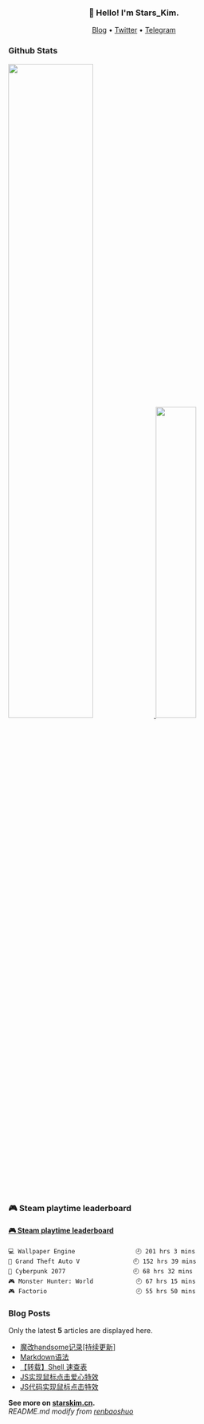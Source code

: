 <h3 align="center">👋 Hello! I'm Stars_Kim.</h3>

<p align="center">
  <a target="_blank" href="https://blog.starskim.cn/">Blog</a> •
  <a target="_blank" href="https://twitter.com/Stars_LiYu">Twitter</a> •
  <a target="_blank" href="https://t.me/stars_kim">Telegram</a>
</p>

### Github Stats

<a href="https://github.com/starskim">
  <img src="https://github-readme-stats.vercel.app/api?username=starskim&show_icons=true&layout=compact&count_private=true&hide_title=true&theme=default" style="width: 58%; max-width: 58%; min-width: 58%;">
  <img src="https://github-readme-stats.vercel.app/api/top-langs/?username=starskim&layout=compact&count_private=true&theme=default" style="width: 40%; max-width: 40%; min-width: 40%;">
</a>

### 🎮 Steam playtime leaderboard

 <!-- steam-box start -->
#### <a href="https://gist.github.com/f597e65861369bea57d95b17f7125dc6" target="_blank">🎮 Steam playtime leaderboard</a>
```text
💻 Wallpaper Engine                 🕘 201 hrs 3 mins
🚓 Grand Theft Auto V               🕘 152 hrs 39 mins
🦾 Cyberpunk 2077                   🕘 68 hrs 32 mins
🎮 Monster Hunter: World            🕘 67 hrs 15 mins
🎮 Factorio                         🕘 55 hrs 50 mins
```
<!-- Powered by https://github.com/YouEclipse/steam-box . -->
<!-- steam-box end -->

### Blog Posts

Only the latest **5** articles are displayed here.

<!--START_SECTION:posts-->
* [魔改handsome记录[持续更新]](https:&#x2F;&#x2F;blog.starskim.cn&#x2F;archives&#x2F;handsome&#x2F;)
* [Markdown语法](https:&#x2F;&#x2F;blog.starskim.cn&#x2F;archives&#x2F;22&#x2F;)
* [【转载】Shell 速查表](https:&#x2F;&#x2F;blog.starskim.cn&#x2F;archives&#x2F;Shell&#x2F;)
* [JS实现鼠标点击爱心特效](https:&#x2F;&#x2F;blog.starskim.cn&#x2F;archives&#x2F;20&#x2F;)
* [JS代码实现鼠标点击特效](https:&#x2F;&#x2F;blog.starskim.cn&#x2F;archives&#x2F;19&#x2F;)
<!--END_SECTION:posts-->

**See more on [starskim.cn](https://blog.starskim.cn).**  
*README.md modify from [renbaoshuo](https://github.com/renbaoshuo/renbaoshuo/blob/master/README.md)*
